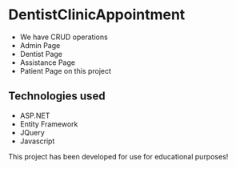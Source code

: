 # DentistClinicAppointment
 - We have CRUD operations
 - Admin Page
 - Dentist Page
 - Assistance Page
 - Patient Page on this project
 
## Technologies used
- ASP.NET
- Entity Framework
- JQuery
- Javascript

This project has been developed for use for educational purposes!
